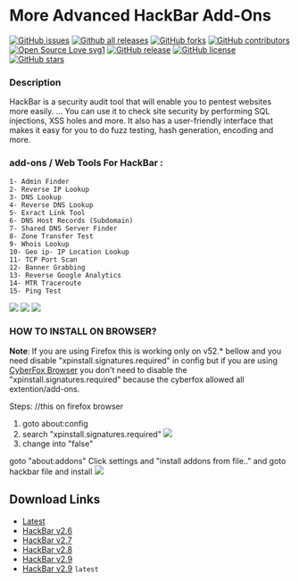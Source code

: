
# More Advanced HackBar Add-Ons

[![GitHub issues](https://img.shields.io/github/issues/PhHitachi/HackBar)](https://GitHub.com/PhHitachi/HackBar/issues/)
[![Github all releases](https://img.shields.io/github/downloads/Naereen/StrapDown.js/total.svg)](https://github.com/PhHitachi/HackBar/releases/)
[![GitHub forks](https://img.shields.io/github/forks/PhHitachi/HackBar)](https://GitHub.com/PhHitachi/HackBar/network/)
[![GitHub contributors](https://img.shields.io/github/contributors/Naereen/StrapDown.js.svg)](https://GitHub.com/PhHitachi/HackBar/graphs/contributors/)
[![Open Source Love svg1](https://badges.frapsoft.com/os/v1/open-source.svg?v=103)](https://github.com/PhHitachi/HackBar/tree/master/src)
[![GitHub release](https://img.shields.io/github/release/PhHitachi/HackBar)](https://github.com/PhHitachi/HackBar/releases/)
[![GitHub license](https://img.shields.io/github/license/PhHitachi/HackBar?style=flat-square)](https://github.com/PhHitachi/HackBar/blob/master/LICENSE)
[![GitHub stars](https://img.shields.io/github/stars/PhHitachi/HackBar)](https://github.com/PhHitachi/HackBar/stargazers/)


### Description

HackBar is a security audit tool that will enable you to pentest websites more easily. ... You can use it to check site security by performing SQL injections, XSS holes and more. It also has a user-friendly interface that makes it easy for you to do fuzz testing, hash generation, encoding and more.

### add-ons / Web Tools For HackBar :

`1- Admin Finder`<br>
`2- Reverse IP Lookup`<br>
`3- DNS Lookup `<br>
`4- Reverse DNS Lookup`<br>
`5- Exract Link Tool`<br>
`6- DNS Host Records (Subdomain)`<br>
`7- Shared DNS Server Finder `<br>
`8- Zone Transfer Test`<br>
`9- Whois Lookup`<br>
`10- Geo ip- IP Location Lookup`<br>
`11- TCP Port Scan `<br>
`12- Banner Grabbing`<br>
`13- Reverse Google Analytics`<br>
`14- MTR Traceroute`<br>
`15- Ping Test`<br>

![](https://i.ibb.co/rvRr6tx/269855933-5232581303447216-3203546644406668911-n.png)
![](https://i.ibb.co/5Yr6rX3/270149639-628675308174047-73138045198747101-n.png)
![](https://i.ibb.co/WyVZPhy/270028120-980522869479865-4508873930942660406-n.png)

### HOW TO INSTALL ON BROWSER?

<b>Note</b>: If you are using Firefox this is working only on v52.* bellow and you need disable "xpinstall.signatures.required" in config but if you are using [CyberFox Browser](https://sourceforge.net/projects/cyberfox/) you don't need to disable the "xpinstall.signatures.required" because the cyberfox allowed all extention/add-ons.
 
Steps: //this on firefox browser
1. goto about:config
2. search "xpinstall.signatures.required"
![](https://github.com/PhHitachi/Hackbar/blob/master/img/xpiinstall.png)
3. change into "false"

goto "about:addons" 
Click settings and "install addons from file.." and goto hackbar file and install 
![](https://github.com/PhHitachi/Hackbar/blob/master/img/install-from-files.png)

## Download Links 

- [Latest](https://www.mediafire.com/file/ctvs6t08le9cjhf/Final-Version_2022.xpi/file)
- [HackBar v2.6](https://github.com/hac4allofficial/Elite-Hackbar/releases/download/HackBar/Elite-Hackbar_v1.xpi)
- [HackBar v2.7](https://github.com/hac4allofficial/Elite-Hackbar/releases/download/HackBar/Elite.Hackbar-Pro-v2.xpi)
- [HackBar v2.8](https://github.com/hac4allofficial/Elite-Hackbar/releases/download/HackBar/Elite.Hackbar-Pro-v3.xpi)
- [HackBar v2.9](https://github.com/hac4allofficial/Elite-Hackbar/releases/download/HackBar/Elite.Hackbar-Pro-v4.xpi)
- [HackBar v2.9](https://www.mediafire.com/file/ctvs6t08le9cjhf/Final-Version_2022.xpi/file) `latest`



